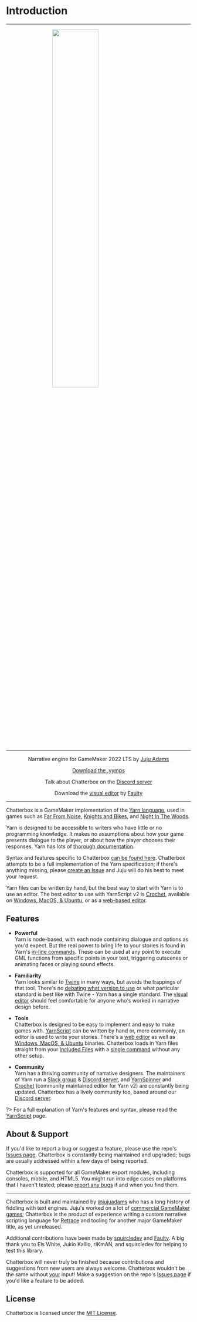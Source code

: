 # Introduction

---

<img src="https://raw.githubusercontent.com/JujuAdams/Chatterbox/master/LOGO.png" width="50%" style="display: block; margin: auto;" />
<hr>
<p align="center">Narrative engine for GameMaker 2022 LTS by <a href="https://www.jujuadams.com/" target="_blank">Juju Adams</a></p>

<p align="center"><a href="https://github.com/JujuAdams/chatterbox/releases/" target="_blank">Download the .yymps</a></p>
<p align="center">Talk about Chatterbox on the <a href="https://discord.gg/8krYCqr" target="_blank">Discord server</a></p>
<p align="center">Download the <a href="https://github.com/FaultyFunctions/YarnEditor/" target="_blank">visual editor</a> by <a href="https://twitter.com/FaultyFunctions" target="_blank">Faulty</a></p>

---

Chatterbox is a GameMaker implementation of the [Yarn language](https://yarnspinner.dev/), used in games such as [Far From Noise](https://www.georgebatchelor.com/farfromnoise), [Knights and Bikes](https://foamswordgames.com/#knights), and [Night In The Woods](http://www.nightinthewoods.com/).

Yarn is designed to be accessible to writers who have little or no programming knowledge. It makes no assumptions about how your game presents dialogue to the player, or about how the player chooses their responses. Yarn has lots of [thorough documentation](https://yarnspinner.dev/docs/tutorial).

Syntax and features specific to Chatterbox [can be found here](concept-yarn-script). Chatterbox attempts to be a full implementation of the Yarn specification; if there's anything missing, please [create an Issue](https://github.com/JujuAdams/Chatterbox/issues) and Juju will do his best to meet your request.

Yarn files can be written by hand, but the best way to start with Yarn is to use an editor. The best editor to use with YarnScript v2 is [Crochet](https://github.com/FaultyFunctions/Crochet), available on [Windows, MacOS, & Ubuntu](https://github.com/FaultyFunctions/Crochet/releases), or as a [web-based editor](https://faultyfunctions.github.io/Crochet/).

## Features

-   **Powerful**<br>
    Yarn is node-based, with each node containing dialogue and options as you'd expect. But the real power to bring life to your stories is found in Yarn's [in-line commands](concept-yarn-script#actions). These can be used at any point to execute GML functions from specific points in your text, triggering cutscenes or animating faces or playing sound effects.<br>

-   **Familiarity**<br>
    Yarn looks similar to [Twine](https://twinery.org/) in many ways, but avoids the trappings of that tool. There's no [debating what version to use](https://www.reddit.com/r/twinegames/comments/eic3na/which_version_should_i_start_with/) or what particular standard is best like with Twine - Yarn has a single standard. The [visual editor](https://faultyfunctions.github.io/Crochet/) should feel comfortable for anyone who's worked in narrative design before.

-   **Tools**<br>
    Chatterbox is designed to be easy to implement and easy to make games with. [YarnScript](concept-yarn-script) can be written by hand or, more commonly, an editor is used to write your stories. There's a [web editor](https://faultyfunctions.github.io/Crochet/) as well as [Windows, MacOS, & Ubuntu](https://github.com/FaultyFunctions/Crochet/releases) binaries. Chatterbox loads in Yarn files straight from your [Included Files](https://manual.yoyogames.com/Settings/Included_Files.htm) with a [single command](reference-configuration#chatterboxloadfromfilefilename-aliasname) without any other setup.

-   **Community**<br>
    Yarn has a thriving community of narrative designers. The maintainers of Yarn run a [Slack group](http://lab.to/narrativegamedev) & [Discord server](https://discord.gg/yarnspinner), and [YarnSpinner](https://github.com/YarnSpinnerTool/) and [Crochet](https://faultyfunctions.github.io/Crochet/) (community maintained editor for Yarn v2) are constantly being updated. Chatterbox has a lively community too, based around our [Discord server](https://discord.gg/8krYCqr).

?> For a full explanation of Yarn's features and syntax, please read the [YarnScript](concept-yarn-script) page.

## About & Support

If you'd like to report a bug or suggest a feature, please use the repo's [Issues page](https://github.com/JujuAdams/chatterbox/issues). Chatterbox is constantly being maintained and upgraded; bugs are usually addressed within a few days of being reported.

Chatterbox is supported for all GameMaker export modules, including consoles, mobile, and HTML5. You might run into edge cases on platforms that I haven't tested; please [report any bugs](https://github.com/JujuAdams/chatterbox/issues) if and when you find them.

---

Chatterbox is built and maintained by [@jujuadams](https://twitter.com/jujuadams) who has a long history of fiddling with text engines. Juju's worked on a lot of [commercial GameMaker games](http://www.jujuadams.com/); Chatterbox is the product of experience writing a custom narrative scripting language for [Retrace](https://store.steampowered.com/app/1052640/Retrace/) and tooling for another major GameMaker title, as yet unreleased.

Additional contributions have been made by [squircledev](https://github.com/squircledev) and [Faulty](https://github.com/FaultyFunctions). A big thank you to Els White, Jukio Kallio, rIKmAN, and squircledev for helping to test this library.

Chatterbox will never truly be finished because contributions and suggestions from new users are always welcome. Chatterbox wouldn't be the same without [your](https://tenor.com/search/whos-awesome-gifs) input! Make a suggestion on the repo's [Issues page](https://github.com/JujuAdams/chatterbox/issues) if you'd like a feature to be added.

## License

Chatterbox is licensed under the [MIT License](https://github.com/JujuAdams/Chatterbox/blob/master/LICENSE).
